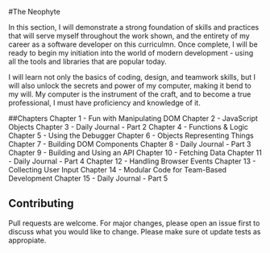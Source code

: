 #The Neophyte

In this section, I will demonstrate a strong foundation of skills and practices that will serve myself throughout the work shown, and the entirety of my career as a software developer on this curriculmn. Once complete, I will be ready to begin my initiation into the world of modern development - using all the tools and libraries that are popular today.

I will learn not only the basics of coding, design, and teamwork skills, but I will also unlock the secrets and power of my computer, making it bend to my will. My computer is the instrument of the craft, and to become a true professional, I must have proficiency and knowledge of it.

##Chapters
Chapter 1 - Fun with Manipulating DOM
Chapter 2 - JavaScript Objects
Chapter 3 - Daily Journal - Part 2
Chapter 4 - Functions & Logic
Chapter 5 - Using the Debugger
Chapter 6 - Objects Representing Things
Chapter 7 - Building DOM Components
Chapter 8 - Daily Journal - Part 3
Chapter 9 - Building and Using an API
Chapter 10 - Fetching Data
Chapter 11 - Daily Journal - Part 4
Chapter 12 - Handling Browser Events
Chapter 13 - Collecting User Input
Chapter 14 - Modular Code for Team-Based Development
Chapter 15 - Daily Journal - Part 5

## Contributing

Pull requests are welcome. For major changes, please open an issue first to discuss what you would like to change. Please make sure ot update tests as appropiate.
